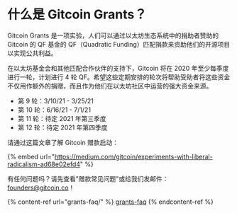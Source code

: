 # 什么是 Gitcoin Grants？

Gitcoin Grants 是一项实验，人们可以通过以太坊生态系统中的捐助者赞助的 Gitcoin 的 QF 基金的 QF（Quadratic Funding）匹配捐款来资助他们的开源项目以实现公共利益。&#x20;

在以太坊基金会和其他匹配合作伙伴的支持下，Gitcoin 将在 2020 年至少每季度进行一轮，计划进行 4 轮 QF。希望这些定期安排的轮次将帮助受助者将这些资金不仅用作额外的捐赠，而且作为他们在以太坊社区中运营的强大资金来源。

* 第 9 轮：3/10/21 - 3/25/21
* 第 10 轮：6/16/21 - 7/1/21
* 第 11 轮：待定 2021 年第三季度
* 第 12 轮：待定 2021 年第四季度

请通过这篇文章了解 Gitcoin 赠款启动：

{% embed url="https://medium.com/gitcoin/experiments-with-liberal-radicalism-ad68e02efd4" %}

有任何问题吗？请先查看"赠款常见问题"或给我们发邮件：founders@gitcoin.co！

{% content-ref url="grants-faq/" %}
[grants-faq](grants-faq/)
{% endcontent-ref %}
